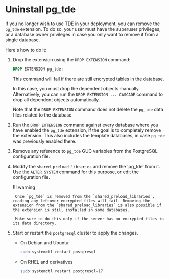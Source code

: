 # Uninstall pg_tde

If you no longer wish to use TDE in your deployment, you can remove the `pg_tde` extension. To do so, your user must have the superuser privileges, or a database owner privileges in case you only want to remove it from a single database.

Here's how to do it:

1. Drop the extension using the `DROP EXTENSION` command:

    ```sql
    DROP EXTENSION pg_tde;
    ```

    This command will fail if there are still encrypted tables in the database.

    In this case, you must drop the dependent objects manually. Alternatively, you can run the `DROP EXTENSION ... CASCADE` command to drop all dependent objects automatically.

    Note that the `DROP EXTENSION` command does not delete the `pg_tde` data files related to the database.

2. Run the `DROP EXTENSION` command against every database where you have enabled the `pg_tde` extension, if the goal is to completely remove the extension. This also includes the template databases, in case `pg_tde` was previously enabled there.

3. Remove any reference to `pg_tde` GUC variables from the PostgreSQL configuration file.

4. Modify the `shared_preload_libraries` and remove the 'pg_tde' from it. Use the `ALTER SYSTEM` command for this purpose, or edit the configuration file.

    !!! warning

        Once `pg_tde` is removed from the `shared_preload_libraries`, reading any leftover encrypted files will fail. Removing the extension from the `shared_preload_libraries` is also possible if the extension is still installed in some databases.    

        Make sure to do this only if the server has no encrypted files in its data directory.

5. Start or restart the `postgresql` cluster to apply the changes.

    * On Debian and Ubuntu:

       ```sh
       sudo systemctl restart postgresql
       ```

    * On RHEL and derivatives

       ```sh
       sudo systemctl restart postgresql-17
       ```
